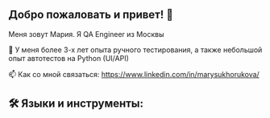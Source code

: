 ## Добро пожаловать и привет! 👋



Меня зовут Мария. Я QA Engineer из Москвы

🚀 У меня более 3-х лет опыта ручного тестирования, а также небольшой опыт автотестов на Python (UI/API)

📫 Как со мной связаться: https://www.linkedin.com/in/marysukhorukova/




## 🛠️ Языки и инструменты:
